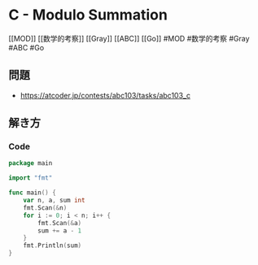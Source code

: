# C - Modulo Summation
[[MOD]] [[数学的考察]] [[Gray]] [[ABC]] [[Go]]
#MOD #数学的考察 #Gray #ABC #Go 

## 問題
- https://atcoder.jp/contests/abc103/tasks/abc103_c

## 解き方
### Code
```go
package main

import "fmt"

func main() {
	var n, a, sum int
	fmt.Scan(&n)
	for i := 0; i < n; i++ {
		fmt.Scan(&a)
		sum += a - 1
	}
	fmt.Println(sum)
}
```
